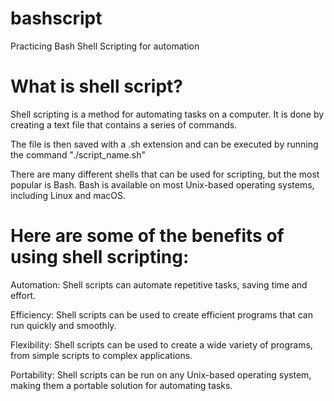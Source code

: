 # bashscript
Practicing Bash Shell Scripting for automation

# What is shell script?
Shell scripting is a method for automating tasks on a computer. It is done by creating a text file that contains a series of commands.

The file is then saved with a .sh extension and can be executed by running the command "./script_name.sh"

There are many different shells that can be used for scripting, but the most popular is Bash. Bash is available on most Unix-based operating systems, including Linux and macOS.

# Here are some of the benefits of using shell scripting:
Automation: Shell scripts can automate repetitive tasks, saving time and effort.

Efficiency: Shell scripts can be used to create efficient programs that can run quickly and smoothly.

Flexibility: Shell scripts can be used to create a wide variety of programs, from simple scripts to complex applications.

Portability: Shell scripts can be run on any Unix-based operating system, making them a portable solution for automating tasks.
